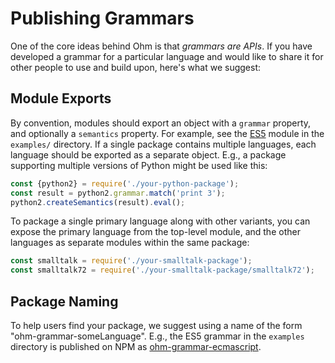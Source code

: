 # Publishing Grammars

One of the core ideas behind Ohm is that _grammars are APIs_. If you have
developed a grammar for a particular language and would like to share it
for other people to use and build upon, here's what we suggest:

## Module Exports

By convention, modules should export an object with a `grammar` property, and
optionally a `semantics` property. For example, see the [ES5](https://github.com/harc/ohm/blob/master/examples/ecmascript/src/es5.js)
module in the `examples/` directory. If a single package contains multiple
languages, each language should be exported as a separate object. E.g., a
package supporting multiple versions of Python might be used like this:

```js
const {python2} = require('./your-python-package');
const result = python2.grammar.match('print 3');
python2.createSemantics(result).eval();
```

To package a single primary language along with other variants, you can expose
the primary language from the top-level module, and the other languages as
separate modules within the same package:

```js
const smalltalk = require('./your-smalltalk-package');
const smalltalk72 = require('./your-smalltalk-package/smalltalk72');
```

## Package Naming

To help users find your package, we suggest using a name of the form "ohm-grammar-someLanguage". E.g., the ES5 grammar in the `examples` directory is published on NPM as [ohm-grammar-ecmascript](https://www.npmjs.com/package/ohm-grammar-ecmascript).
